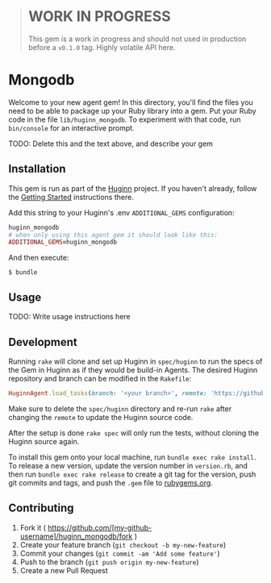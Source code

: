 > # WORK IN PROGRESS
> This gem is a work in progress and should not used in production before a `v0.1.0` tag.
> Highly volatile API here.

# Mongodb

Welcome to your new agent gem! In this directory, you'll find the files you need to be able to package up your Ruby library into a gem. Put your Ruby code in the file `lib/huginn_mongodb`. To experiment with that code, run `bin/console` for an interactive prompt.

TODO: Delete this and the text above, and describe your gem

## Installation

This gem is run as part of the [Huginn](https://github.com/huginn/huginn) project. If you haven't already, follow the [Getting Started](https://github.com/huginn/huginn#getting-started) instructions there.

Add this string to your Huginn's .env `ADDITIONAL_GEMS` configuration:

```ruby
huginn_mongodb
# when only using this agent gem it should look like this:
ADDITIONAL_GEMS=huginn_mongodb
```

And then execute:

    $ bundle

## Usage

TODO: Write usage instructions here

## Development

Running `rake` will clone and set up Huginn in `spec/huginn` to run the specs of the Gem in Huginn as if they would be build-in Agents. The desired Huginn repository and branch can be modified in the `Rakefile`:

```ruby
HuginnAgent.load_tasks(branch: '<your branch>', remote: 'https://github.com/<github user>/huginn.git')
```

Make sure to delete the `spec/huginn` directory and re-run `rake` after changing the `remote` to update the Huginn source code.

After the setup is done `rake spec` will only run the tests, without cloning the Huginn source again.

To install this gem onto your local machine, run `bundle exec rake install`. To release a new version, update the version number in `version.rb`, and then run `bundle exec rake release` to create a git tag for the version, push git commits and tags, and push the `.gem` file to [rubygems.org](https://rubygems.org).

## Contributing

1. Fork it ( https://github.com/[my-github-username]/huginn_mongodb/fork )
2. Create your feature branch (`git checkout -b my-new-feature`)
3. Commit your changes (`git commit -am 'Add some feature'`)
4. Push to the branch (`git push origin my-new-feature`)
5. Create a new Pull Request
